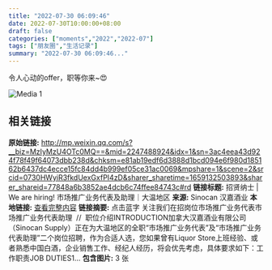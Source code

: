 ```yaml
---
title: "2022-07-30 06:09:46"
date: 2022-07-30T10:00:00+08:00
draft: false
categories: ["moments","2022","2022-07"]
tags: ["朋友圈","生活记录"]
summary: "2022-07-30 06:09:46..."
---
```


令人心动的offer，职等你来~😍

![Media 1](/Moments/photos/2022-07-30/202207300609460.jpg)

## 相关链接

**原始链接:** http://mp.weixin.qq.com/s?__biz=MzIyMzU4OTc0MQ==&mid=2247488924&idx=1&sn=3ac4eea43d924f78f49f64073dbb238d&chksm=e81ab19edf6d3888d1bcd094e6f980d185162b6437dc4ecce15fc84dd4b999ef05ce31ac0069&mpshare=1&scene=2&srcid=0730HWyiR3fkdUexGxfPI4zD&sharer_sharetime=1659132503893&sharer_shareid=77848a6b3852ae4dcb6c74ffee84743c#rd
**链接标题:** 招贤纳士 | We are hiring! 市场推广业务代表及助理｜大温地区
**来源:** Sinocan 汉嘉酒业
**本地链接:** [查看完整内容](/link_content/2022/07/2022-07-30/link_content/)
**链接摘要:** 点击蓝字 关注我们在招岗位市场推广业务代表市场推广业务代表助理  //  职位介绍INTRODUCTION加拿大汉嘉酒业有限公司（Sinocan Supply）正在为大温地区的全职“市场推广业务代表”及“市场推广业务代表助理”二个岗位招聘，作为合适人选，您如果曾有Liquor Store上班经验、或者熟悉中国白酒，企业销售工作、经纪人经历，将会优先考虑，具体要求如下：工作职责JOB DUTIES1...
**包含图片:** 3 张

